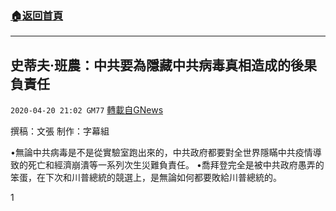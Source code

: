 ###  [:house:返回首頁](https://github.com/ourhimalayas/txt)
---

## 史蒂夫·班農：中共要為隱藏中共病毒真相造成的後果負責任
`2020-04-20 21:02 GM77` [轉載自GNews](https://gnews.org/zh-hant/179662/)

撰稿：文張
制作：字幕組



•無論中共病毒是不是從實驗室跑出來的，中共政府都要對全世界隱瞞中共疫情導致的死亡和經濟崩潰等一系列次生災難負責任。
•喬拜登完全是被中共政府愚弄的笨蛋，在下次和川普總統的競選上，是無論如何都要敗給川普總統的。

1
